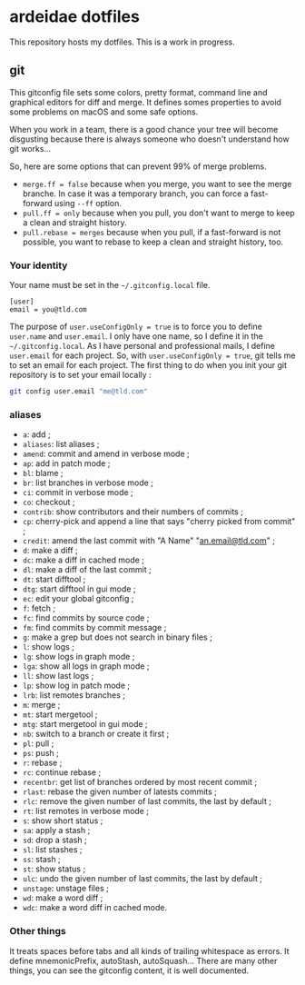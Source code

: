 # ardeidae dotfiles

This repository hosts my dotfiles. This is a work in progress.

## git

This gitconfig file sets some colors, pretty format, command line and graphical
editors for diff and merge. It defines somes properties to avoid some problems on
macOS and some safe options.

When you work in a team, there is a good chance your tree will become
disgusting because there is always someone who doesn't understand how git
works...

So, here are some options that can prevent 99% of merge problems.

* `merge.ff = false` because when you merge, you want to see the merge branche. In case it was a temporary branch, you can force a fast-forward using `--ff` option.
* `pull.ff = only` because when you pull, you don't want to merge to keep a clean and straight history.
* `pull.rebase = merges` because when you pull, if a fast-forward is not possible, you want to rebase to keep a clean and straight history, too.

### Your identity

Your name must be set in the `~/.gitconfig.local` file.
```
[user]
email = you@tld.com
```

The purpose of `user.useConfigOnly = true` is to force you to define
`user.name` and `user.email`. I only have one name, so I define it in the
`~/.gitconfig.local`. As I have personal and professional mails, I define
`user.email` for each project. So, with `user.useConfigOnly = true`, git tells
me to set an email for each project. The first thing to do when you init your
git repository is to set your email locally :

```bash
git config user.email "me@tld.com"
```

### aliases

* `a`: add ;
* `aliases`: list aliases ;
* `amend`: commit and amend in verbose mode ;
* `ap`: add in patch mode ;
* `bl`: blame ;
* `br`: list branches in verbose mode ;
* `ci`: commit in verbose mode ;
* `co`: checkout ;
* `contrib`: show contributors and their numbers of commits ;
* `cp`: cherry-pick and append a line that says "cherry picked from commit" ;
* `credit`: amend the last commit with "A Name" "an.email@tld.com" ;
* `d`: make a diff ;
* `dc`: make a diff in cached mode ;
* `dl`: make a diff of the last commit ;
* `dt`: start difftool ;
* `dtg`: start difftool in gui mode ;
* `ec`: edit your global gitconfig ;
* `f`: fetch ;
* `fc`: find commits by source code ;
* `fm`: find commits by commit message ;
* `g`: make a grep but does not search in binary files ;
* `l`: show logs ;
* `lg`: show logs in graph mode ;
* `lga`: show all logs in graph mode ;
* `ll`: show last logs ;
* `lp`: show log in patch mode ;
* `lrb`: list remotes branches ;
* `m`: merge ;
* `mt`: start mergetool ;
* `mtg`: start mergetool in gui mode ;
* `nb`: switch to a branch or create it first ;
* `pl`: pull ;
* `ps`: push ;
* `r`: rebase ;
* `rc`: continue rebase ;
* `recentbr`: get list of branches ordered by most recent commit ;
* `rlast`: rebase the given number of latests commits ;
* `rlc`: remove the given number of last commits, the last by default ;
* `rt`: list remotes in verbose mode ;
* `s`: show short status ;
* `sa`: apply a stash ;
* `sd`: drop a stash ;
* `sl`: list stashes ;
* `ss`: stash ;
* `st`: show status ;
* `ulc`: undo the given number of last commits, the last by default ;
* `unstage`: unstage files ;
* `wd`: make a word diff ;
* `wdc`: make a word diff in cached mode.

### Other things

It treats spaces before tabs and all kinds of trailing whitespace as errors.
It define mnemonicPrefix, autoStash, autoSquash... There are many other things,
you can see the gitconfig content, it is well documented.
